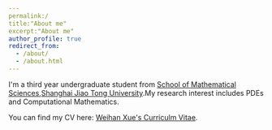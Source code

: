 ```yaml
---
permalink:/
title:"About me"
excerpt:"About me"
author_profile: true
redirect_from: 
  - /about/
  - /about.html
---
```


I'm a third year undergraduate student from [School of Mathematical Sciences](https://math.sjtu.edu.cn),[Shanghai Jiao Tong University](https://www.sjtu.edu.cn).My research interest includes PDEs and Computational Mathematics.

You can find my CV here: [Weihan Xue's Curriculm Vitae](../assets/WeihanXue'sCV.pdf).
